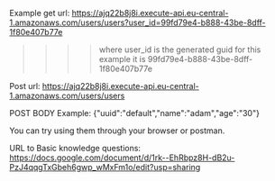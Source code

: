 Example get url: https://ajq22b8j8i.execute-api.eu-central-1.amazonaws.com/users/users?user_id=99fd79e4-b888-43be-8dff-1f80e407b77e
>>>>where user_id is the generated guid for this example it is 99fd79e4-b888-43be-8dff-1f80e407b77e

Post url: https://ajq22b8j8i.execute-api.eu-central-1.amazonaws.com/users/users

POST BODY Example: {"uuid":"default","name":"adam","age":"30"} 

You can try using them through your browser or postman. 

URL to Basic knowledge questions: https://docs.google.com/document/d/1rk--EhRbpz8H-dB2u-PzJ4qqgTxGbeh6gwp_wMxFm1o/edit?usp=sharing
